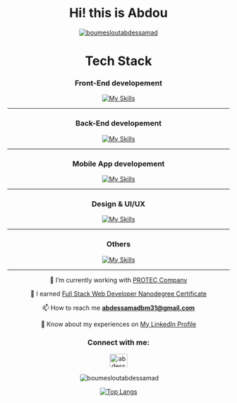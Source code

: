 <h1 align="center">Hi! this is Abdou</h1>

<p align="center"> <a href="https://github.com/ryo-ma/github-profile-trophy"><img src="https://github-profile-trophy.vercel.app/?username=boumesloutabdessamad" alt="boumesloutabdessamad" /></a> </p>
<div align="center">
<h1>Tech Stack</h1>
<h3>Front-End developement</h3>

 [![My Skills](https://skillicons.dev/icons?i=html,css,js,react,next,tailwind)](#)
 
 <hr>


<h3>Back-End developement</h3>

 [![My Skills](https://skillicons.dev/icons?i=nodejs,python,flask,php,kubernetes,aws,gcp,postgres,mysql)](#)

 
 <hr>
 
 <h3>Mobile App developement</h3>

 [![My Skills](https://skillicons.dev/icons?i=react)](https://reactnative.dev/)
 
  <hr>
  
  <h3>Design & UI/UX</h3>

 [![My Skills](https://skillicons.dev/icons?i=figma,ai)](#)
 
  <hr>
  
  <h3>Others</h3>

 [![My Skills](https://skillicons.dev/icons?i=git,postman)](#)
 
  <hr>
   </div>

  
<div align="center">
🔭 I’m currently working with <a href="https://www.protec-dz.com/">PROTEC Company<a/>
 
🌱 I earned [Full Stack Web Developer Nanodegree Certificate](https://confirm.udacity.com/Y5WKRGMG)
 
📫 How to reach me **abdessamadbm31@gmail.com**
 
📄 Know about my experiences on [My LinkedIn Profile](https://www.linkedin.com/in/boumeslout-abdessamed/)

<h3>Connect with me:</h3>
<p>
<a href="https://twitter.com/abdessamadbmt" target="blank"><img align="center" src="https://raw.githubusercontent.com/rahuldkjain/github-profile-readme-generator/master/src/images/icons/Social/twitter.svg" alt="abdessamadbmt" height="30" width="40" /></a>
</p>



<p>&nbsp;<img align="center" src="https://github-readme-stats.vercel.app/api?username=boumesloutabdessamad&show_icons=true&locale=en" alt="boumesloutabdessamad" /></p>

[![Top Langs](https://github-readme-stats.vercel.app/api/top-langs/?username=BOUMESLOUTAbdessamad&hide_progress=true)](https://github.com/anuraghazra/github-readme-stats)

</div>
